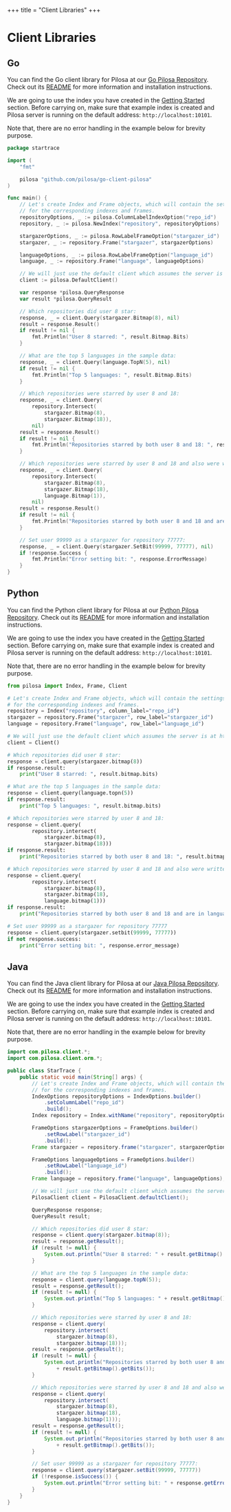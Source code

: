 +++
title = "Client Libraries"
+++

# Client Libraries


## Go

You can find the Go client library for Pilosa at our [Go Pilosa Repository](https://github.com/pilosa/go-pilosa). Check out its [README](https://github.com/pilosa/go-pilosa/README.md) for more information and installation instructions.

We are going to use the index you have created in the [Getting Started](getting_started) section. Before carrying on, make sure that example index is created and Pilosa server is running on the default address: `http://localhost:10101`.

Note that, there are no error handling in the example below for brevity purpose.

```go
package startrace

import (
    "fmt"

    pilosa "github.com/pilosa/go-client-pilosa"
)

func main() {
    // Let's create Index and Frame objects, which will contain the settings
    // for the corresponding indexes and frames.
    repositoryOptions, _ := pilosa.ColumnLabelIndexOption("repo_id")
    repository, _ := pilosa.NewIndex("repository", repositoryOptions)

    stargazerOptions, _ := pilosa.RowLabelFrameOption("stargazer_id")
    stargazer, _ := repository.Frame("stargazer", stargazerOptions)

    languageOptions, _ := pilosa.RowLabelFrameOption("language_id")
    language, _ := repository.Frame("language", languageOptions)

    // We will just use the default client which assumes the server is at http://localhost:10101
    client := pilosa.DefaultClient()

    var response *pilosa.QueryResponse
    var result *pilosa.QueryResult

    // Which repositories did user 8 star:
    response, _ = client.Query(stargazer.Bitmap(8), nil)
    result = response.Result()
    if result != nil {
        fmt.Println("User 8 starred: ", result.Bitmap.Bits)
    }

    // What are the top 5 languages in the sample data:
    response, _ = client.Query(language.TopN(5), nil)
    if result != nil {
        fmt.Println("Top 5 languages: ", result.Bitmap.Bits)
    }

    // Which repositories were starred by user 8 and 18:
    response, _ = client.Query(
        repository.Intersect(
            stargazer.Bitmap(8),
            stargazer.Bitmap(18)),
        nil)
    result = response.Result()
    if result != nil {
        fmt.Println("Repositories starred by both user 8 and 18: ", result.Bitmap.Bits)
    }

    // Which repositories were starred by user 8 and 18 and also were written in language 1
    response, _ = client.Query(
        repository.Intersect(
            stargazer.Bitmap(8),
            stargazer.Bitmap(18),
            language.Bitmap(1)),
        nil)
    result = response.Result()
    if result != nil {
        fmt.Println("Repositories starred by both user 8 and 18 and are in language 1: ", result.Bitmap.Bits)
    }

    // Set user 99999 as a stargazer for repository 77777:
    response, _ = client.Query(stargazer.SetBit(99999, 77777), nil)
    if !response.Success {
        fmt.Println("Error setting bit: ", response.ErrorMessage)
    }
}
```

## Python

You can find the Python client library for Pilosa at our [Python Pilosa Repository](https://github.com/pilosa/python-pilosa). Check out its [README](https://github.com/pilosa/python-pilosa/README.md) for more information and installation instructions.

We are going to use the index you have created in the [Getting Started](getting_started) section. Before carrying on, make sure that example index is created and Pilosa server is running on the default address: `http://localhost:10101`.

Note that, there are no error handling in the example below for brevity purpose.

```python
from pilosa import Index, Frame, Client

# Let's create Index and Frame objects, which will contain the settings
# for the corresponding indexes and frames.
repository = Index("repository", column_label="repo_id")
stargazer = repository.Frame("stargazer", row_label="stargazer_id")
language = repository.Frame("language", row_label="language_id")

# We will just use the default client which assumes the server is at http://localhost:10101
client = Client()

# Which repositories did user 8 star:
response = client.query(stargazer.bitmap(8))
if response.result:
    print("User 8 starred: ", result.bitmap.bits)

# What are the top 5 languages in the sample data:
response = client.query(language.topn(5))
if response.result:
    print("Top 5 languages: ", result.bitmap.bits)

# Which repositories were starred by user 8 and 18:
response = client.query(
        repository.intersect(
            stargazer.bitmap(8),
            stargazer.bitmap(18)))
if response.result:
    print("Repositories starred by both user 8 and 18: ", result.bitmap.bits)

# Which repositories were starred by user 8 and 18 and also were written in language 1
response = client.query(
        repository.intersect(
            stargazer.bitmap(8),
            stargazer.bitmap(18),
            language.bitmap(1)))
if response.result:
    print("Repositories starred by both user 8 and 18 and are in language 1: ", result.bitmap.bits)

# Set user 99999 as a stargazer for repository 77777
response = client.query(stargazer.setbit(99999, 77777))
if not response.success:
    print("Error setting bit: ", response.error_message)

```

## Java

You can find the Java client library for Pilosa at our [Java Pilosa Repository](https://github.com/pilosa/java-pilosa). Check out its [README](https://github.com/pilosa/java-pilosa/README.md) for more information and installation instructions.

We are going to use the index you have created in the [Getting Started](getting_started) section. Before carrying on, make sure that example index is created and Pilosa server is running on the default address: `http://localhost:10101`.

Note that, there are no error handling in the example below for brevity purpose.

```java
import com.pilosa.client.*;
import com.pilosa.client.orm.*;

public class StarTrace {
    public static void main(String[] args) {
        // Let's create Index and Frame objects, which will contain the settings
        // for the corresponding indexes and frames.
        IndexOptions repositoryOptions = IndexOptions.builder()
            .setColumnLabel("repo_id")
            .build();
        Index repository = Index.withName("repository", repositoryOptions);

        FrameOptions stargazerOptions = FrameOptions.builder()
            .setRowLabel("stargazer_id")
            .build();
        Frame stargazer = repository.frame("stargazer", stargazerOptions);

        FrameOptions languageOptions = FrameOptions.builder()
            .setRowLabel("language_id")
            .build();        
        Frame language = repository.frame("language", languageOptions);

        // We will just use the default client which assumes the server is at http://localhost:10101
        PilosaClient client = PilosaClient.defaultClient();

        QueryResponse response;
        QueryResult result;

        // Which repositories did user 8 star:
        response = client.query(stargazer.bitmap(8));
        result = response.getResult();
        if (result != null) {
            System.out.println("User 8 starred: " + result.getBitmap().getBits());
        }

        // What are the top 5 languages in the sample data:
        response = client.query(language.topN(5));
        result = response.getResult();
        if (result != null) {
            System.out.println("Top 5 languages: " + result.getBitmap().getBits());
        }

        // Which repositories were starred by user 8 and 18:
        response = client.query(
            repository.intersect(
                stargazer.bitmap(8),
                stargazer.bitmap(18)));
        result = response.getResult();
        if (result != null) {
            System.out.println("Repositories starred by both user 8 and 18: "
                + result.getBitmap().getBits());
        }

        // Which repositories were starred by user 8 and 18 and also were written in language 1
        response = client.query(
            repository.intersect(
                stargazer.bitmap(8),
                stargazer.bitmap(18),
                language.bitmap(1)));
        result = response.getResult();
        if (result != null) {
            System.out.println("Repositories starred by both user 8 and 18 and are in language 1: "
                + result.getBitmap().getBits());
        }

        // Set user 99999 as a stargazer for repository 77777:
        response = client.query(stargazer.setBit(99999, 77777))
        if (!response.isSuccess()) {
            System.out.println("Error setting bit: " + response.getErrorMessage());
        }
    }
}
```
